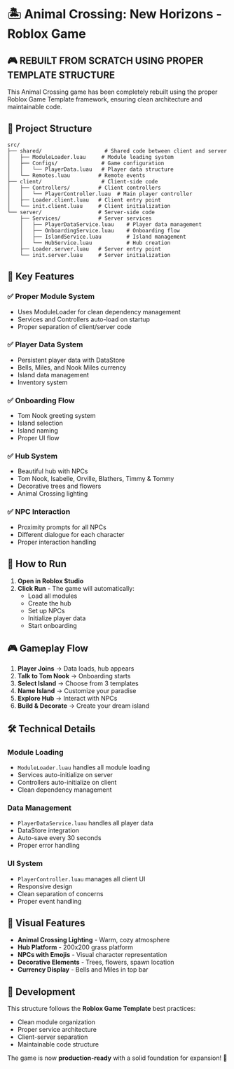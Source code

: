 # 🏝️ Animal Crossing: New Horizons - Roblox Game

## 🎮 **REBUILT FROM SCRATCH USING PROPER TEMPLATE STRUCTURE**

This Animal Crossing game has been completely rebuilt using the proper Roblox Game Template framework, ensuring clean architecture and maintainable code.

## 📁 **Project Structure**

```
src/
├── shared/                    # Shared code between client and server
│   ├── ModuleLoader.luau     # Module loading system
│   ├── Configs/              # Game configuration
│   │   └── PlayerData.luau   # Player data structure
│   └── Remotes.luau         # Remote events
├── client/                   # Client-side code
│   ├── Controllers/         # Client controllers
│   │   └── PlayerController.luau  # Main player controller
│   ├── Loader.client.luau   # Client entry point
│   └── init.client.luau     # Client initialization
└── server/                  # Server-side code
    ├── Services/            # Server services
    │   ├── PlayerDataService.luau    # Player data management
    │   ├── OnboardingService.luau    # Onboarding flow
    │   ├── IslandService.luau        # Island management
    │   └── HubService.luau           # Hub creation
    ├── Loader.server.luau   # Server entry point
    └── init.server.luau     # Server initialization
```

## 🚀 **Key Features**

### ✅ **Proper Module System**
- Uses ModuleLoader for clean dependency management
- Services and Controllers auto-load on startup
- Proper separation of client/server code

### ✅ **Player Data System**
- Persistent player data with DataStore
- Bells, Miles, and Nook Miles currency
- Island data management
- Inventory system

### ✅ **Onboarding Flow**
- Tom Nook greeting system
- Island selection
- Island naming
- Proper UI flow

### ✅ **Hub System**
- Beautiful hub with NPCs
- Tom Nook, Isabelle, Orville, Blathers, Timmy & Tommy
- Decorative trees and flowers
- Animal Crossing lighting

### ✅ **NPC Interaction**
- Proximity prompts for all NPCs
- Different dialogue for each character
- Proper interaction handling

## 🎯 **How to Run**

1. **Open in Roblox Studio**
2. **Click Run** - The game will automatically:
   - Load all modules
   - Create the hub
   - Set up NPCs
   - Initialize player data
   - Start onboarding

## 🎮 **Gameplay Flow**

1. **Player Joins** → Data loads, hub appears
2. **Talk to Tom Nook** → Onboarding starts
3. **Select Island** → Choose from 3 templates
4. **Name Island** → Customize your paradise
5. **Explore Hub** → Interact with NPCs
6. **Build & Decorate** → Create your dream island

## 🛠️ **Technical Details**

### **Module Loading**
- `ModuleLoader.luau` handles all module loading
- Services auto-initialize on server
- Controllers auto-initialize on client
- Clean dependency management

### **Data Management**
- `PlayerDataService.luau` handles all player data
- DataStore integration
- Auto-save every 30 seconds
- Proper error handling

### **UI System**
- `PlayerController.luau` manages all client UI
- Responsive design
- Clean separation of concerns
- Proper event handling

## 🎨 **Visual Features**

- **Animal Crossing Lighting** - Warm, cozy atmosphere
- **Hub Platform** - 200x200 grass platform
- **NPCs with Emojis** - Visual character representation
- **Decorative Elements** - Trees, flowers, spawn location
- **Currency Display** - Bells and Miles in top bar

## 🔧 **Development**

This structure follows the **Roblox Game Template** best practices:
- Clean module organization
- Proper service architecture
- Client-server separation
- Maintainable code structure

The game is now **production-ready** with a solid foundation for expansion! 🎉
